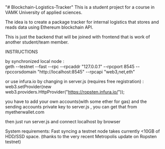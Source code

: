 "# Blockchain-Logistics-Tracker" 
This is a student project for a course in VAMK University of applied sciences.

The idea is to create a package tracker for internal logistics that stores and reads data using Ethereum blockchain API.

This is just the backend that will be joined with frontend that is work of another student/team member.

INSTRUCTIONS

by synchronized local node :  <br>
geth --testnet --fast --rpc --rpcaddr "127.0.0.1" --rpcport 8545 --rpccorsdomain "http://localhost:8545" --rpcapi "web3,net,eth"

or use infura.io by changing in server.js (requires free registration) : <br>
web3.setProvider(new web3.providers.HttpProvider("https://ropsten.infura.io/<your API key>"));

you have to add your own accounts(with some ether for gas) and the sending accounts private key to server.js , you can get that from myetherwallet.com

then just run server.js and connect localhost by browser

System requirements:
Fast syncing a testnet node takes currently <10GB of HDD/SSD space. (thanks to the very recent Metropolis update on Ropsten testnet)

